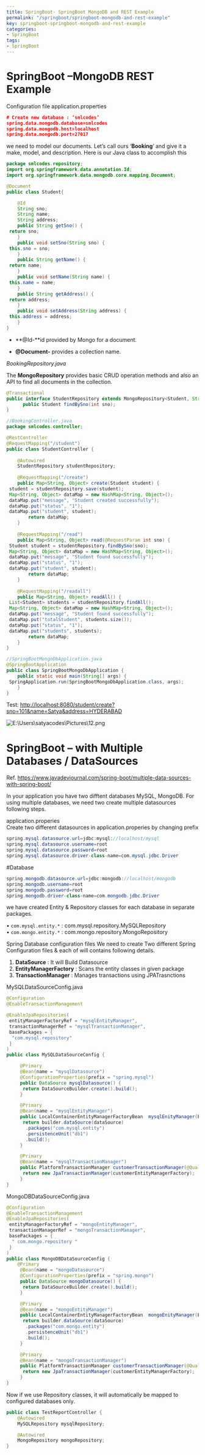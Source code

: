 ```yaml
---
title: SpringBoot- SpringBoot MongoDB and REST Example
permalink: "/springboot/springboot-mongodb-and-rest-example"
key: springboot-springboot-mongodb-and-rest-example
categories:
- SpringBoot
tags:
- SpringBoot
---
```


SpringBoot –MongoDB REST Example
===================================

Configuration file application.properties
```json
# Create new database : ‘smlcodes’
spring.data.mongodb.database=smlcodes
spring.data.mongodb.host=localhost
spring.data.mongodb.port=27017
```

 we need to model our documents. Let’s call ours ‘**Booking**’ and give it a
make, model, and description. Here is our Java class to accomplish this
```java
package smlcodes.repository;
import org.springframework.data.annotation.Id;
import org.springframework.data.mongodb.core.mapping.Document;

@Document
public class Student{

	@Id
	String sno;
	String name;
	String address;
	public String getSno() {
 return sno;
	}
	public void setSno(String sno) {
 this.sno = sno;
	}
	public String getName() {
 return name;
	}
	public void setName(String name) {
 this.name = name;
	}
	public String getAddress() {
 return address;
	}
	public void setAddress(String address) {
 this.address = address;
	}	
}
```

-   **@Id-**id provided by Mongo for a document.

-   **@Document-** provides a collection name.


*BookingRepository.java*

The **MongoRepository** provides basic CRUD operation methods and also an API to
find all documents in the collection.
```java
@Transactional
public interface StudentRepository extends MongoRepository<Student, String> { 
	  public Student findBySno(int sno);
}
```

```java
//BookingController.java
package smlcodes.controller;

@RestController
@RequestMapping("/student")
public class StudentController {
	
	@Autowired
	StudentRepository studentRepository;
	
	@RequestMapping("/create")
	public Map<String, Object> create(Student student) {
 student = studentRepository.save(student);
 Map<String, Object> dataMap = new HashMap<String, Object>();
 dataMap.put("message", "Student created successfully");
 dataMap.put("status", "1");
 dataMap.put("student", student);
	    return dataMap;
	}
	
	@RequestMapping("/read")
	public Map<String, Object> read(@RequestParam int sno) {
 Student student = studentRepository.findBySno(sno);
 Map<String, Object> dataMap = new HashMap<String, Object>();
 dataMap.put("message", "Student found successfully");
 dataMap.put("status", "1");
 dataMap.put("student", student);
	    return dataMap;
	}
	
	@RequestMapping("/readall")
	public Map<String, Object> readAll() {
 List<Student> students = studentRepository.findAll();
 Map<String, Object> dataMap = new HashMap<String, Object>();
 dataMap.put("message", "Student found successfully");
 dataMap.put("totalStudent", students.size());
 dataMap.put("status", "1");
 dataMap.put("students", students);
	    return dataMap;
	}
}
```

```java
//SpringBootMongoDbApplication.java
@SpringBootApplication
public class SpringBootMongoDbApplication {
	public static void main(String[] args) {
 SpringApplication.run(SpringBootMongoDbApplication.class, args);
	}
}
```

Test: <http://localhost:8080/student/create?sno=101&name=Satya&address=HYDERABAD>

![E:\\Users\\satyacodes\\Pictures\\12.png](media/c70512bf15a5c67d40d624640bab02f7.png)



# SpringBoot – with Multiple Databases / DataSources

Ref. <a href="https://www.javadevjournal.com/spring-boot/multiple-data-sources-with-spring-boot/" target="_blank">https://www.javadevjournal.com/spring-boot/multiple-data-sources-with-spring-boot/</a>


In your application you have two difftent databases MySQL, MongoDB. For using multiple databases, we need two create multiple datasources following steps.

application.properies  
Create two different datasources in application.properies  by changing prefix
```java
spring.mysql.datasource.url=jdbc:mysql://localhost/mysql
spring.mysql.datasource.username=root
spring.mysql.datasource.password=root
spring.mysql.datasource.driver-class-name=com.mysql.jdbc.Driver
```


#Database
```java
spring.mongodb.datasource.url=jdbc:mongodb://localhost/mongodb
spring.mongodb.username=root
spring.mongodb.password=root
spring.mongodb.driver-class-name=com.mongodb.jdbc.Driver
```


we have created Entity & Repository classes for each database in separate packages.  

•	`com.mysql.entity.*`	:	com.mysql.repository.MySQLRepository  
•	`com.mongo.entity.*` 	:	com.mongo.repository.MongoRepository

Spring Database configuration files
We need to create Two different Spring Configuration files & each of will contains following details.
1.	**DataSource**		:	It will Build Datasource
2.	**EntityManagerFactory**	:	Scans the entity classes in given package
3.	**TransactionManager**	:	Manages transactions using JPATrasnctions
 
MySQLDataSourceConfig.java
```java
@Configuration
@EnableTransactionManagement

@EnableJpaRepositories(
 entityManagerFactoryRef = "mysqlEntityManager",
 transactionManagerRef = "mysqlTransactionManager",
 basePackages = {
  "com.mysql.repository"
 }
)
public class MySQLDataSourceConfig {

	 @Primary
	 @Bean(name = "mysqlDatasource")
	 @ConfigurationProperties(prefix = "spring.mysql")
	 public DataSource mysqlDatasource() {
	  return DataSourceBuilder.create().build();
	 }

	 @Primary
	 @Bean(name = "mysqlEntityManager")
	 public LocalContainerEntityManagerFactoryBean	mysqlEnityManager(EntityManagerFactoryBuilder builder,  @Qualifier("mysqlDatasource") DataSource dataSource) {
	  return builder.dataSource(dataSource)
	   .packages("com.mysql.entity")
	   .persistenceUnit("db1")
	   .build();
	 }

	 @Primary
	 @Bean(name = "mysqlTransactionManager")
	 public PlatformTransactionManager customerTransactionManager(@Qualifier("mysqlEntityManager") EntityManagerFactory customerEntityManagerFactory) {
	  return new JpaTransactionManager(customerEntityManagerFactory);
	 }	
}
```


MongoDBDataSourceConfig.java
```java
@Configuration
@EnableTransactionManagement
@EnableJpaRepositories(
 entityManagerFactoryRef = "mongoEntityManager",
 transactionManagerRef = "mongoTransactionManager",
 basePackages = {
  " com.mongo.repository "
 }
)
public class MongoDBDataSourceConfig {
	@Primary
	 @Bean(name = "mongoDatasource")
	 @ConfigurationProperties(prefix = "spring.mongo")
	 public DataSource mongoDatasource() {
	  return DataSourceBuilder.create().build();
	 }

	 @Primary
	 @Bean(name = "mongoEntityManager")
	 public LocalContainerEntityManagerFactoryBean	mongoEnityManager(EntityManagerFactoryBuilder builder,  @Qualifier("mongoDatasource") DataSource dataSource) {
	  return builder.dataSource(dataSource)
	   .packages("com.mongo.entity")
	   .persistenceUnit("db1")
	   .build();
	 }

	 @Primary
	 @Bean(name = "mongoTransactionManager")
	 public PlatformTransactionManager customerTransactionManager(@Qualifier("mongoEntityManager") EntityManagerFactory customerEntityManagerFactory) {
	  return new JpaTransactionManager(customerEntityManagerFactory);
	 }	
}
```


Now if we use Repository classes, it will automatically be mapped to configured databases only.
```java
public class TestReportController {
	@Autowired
	MySQLRepository mysqlRepository;

	@Autowired
	MongoRepository mongoRepository;
}
```



